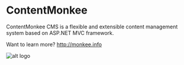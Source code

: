 # ContentMonkee

ContentMonkee CMS is a flexible and extensible content management system based on ASP.NET MVC framework.

Want to learn more? http://monkee.info

![alt logo](https://github.com/BROCKHAUS-AG/contentmonkey/blob/master/contentmonkey-logo.png?raw=true)

